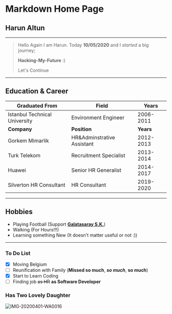 # Markdown Home Page

## Harun Altun

---

> Hello Again
> I am Harun. Today **10/05/2020** and I _started_ a big journey;
>
> **Hacking-My-Future** :)
>
> Let's Continue

---

## Education & Career

| Graduated From                | Field                      | Years     |
| ----------------------------- | -------------------------- | --------- |
| Istanbul Technical University | Environment Engineer       | 2006-2011 |
| **Company**                   | **Position**               | **Years** |
| Gorkem Mimarlik               | HR&Adminstrative Assistant | 2012-2013 |
| Turk Telekom                  | Recruitment Specialist     | 2013-2014 |
| Huawei                        | Senior HR Generalist       | 2014-2017 |
| Silverton HR Consultant       | HR Consultant              | 2019-2020 |

---

## Hobbies

- Playing Football (Support **[Galatasaray S.K.](<https://en.wikipedia.org/wiki/Galatasaray_S.K._(football)>)**)
- Walking (For Hours!!!)
- Learning something New (It doesn't matter useful or not :))

---

### To Do List

- [x] Moving Belgium
- [ ] Reunification with Family (**Missed so much**, **_so much_**, **so much**)
- [x] Start to Learn Coding
- [ ] Finding job ~~as HR~~ **as Software Developer**

### Has Two Lovely Daughter

![IMG-20200401-WA0016](https://user-images.githubusercontent.com/62182810/81512597-ee556880-9321-11ea-8057-f023eed2bfad.jpg)

